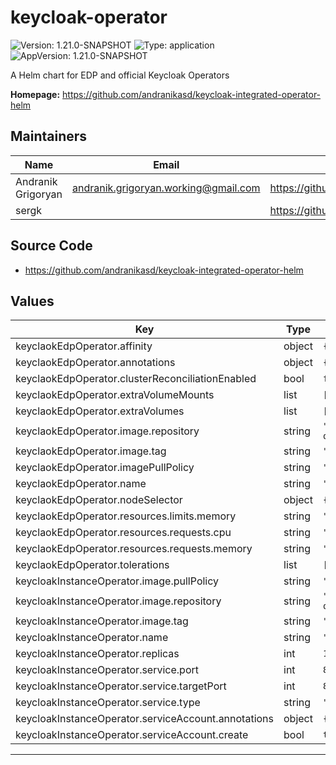 # keycloak-operator

![Version: 1.21.0-SNAPSHOT](https://img.shields.io/badge/Version-1.21.0--SNAPSHOT-informational?style=flat-square) ![Type: application](https://img.shields.io/badge/Type-application-informational?style=flat-square) ![AppVersion: 1.21.0-SNAPSHOT](https://img.shields.io/badge/AppVersion-1.21.0--SNAPSHOT-informational?style=flat-square)

A Helm chart for EDP and official Keycloak Operators

**Homepage:** <https://github.com/andranikasd/keycloak-integrated-operator-helm>

## Maintainers

| Name | Email | Url |
| ---- | ------ | --- |
| Andranik Grigoryan | andranik.grigoryan.working@gmail.com | <https://github.com/andranikasd> |
| sergk |  | <https://github.com/SergK> |

## Source Code

* <https://github.com/andranikasd/keycloak-integrated-operator-helm>

## Values

| Key | Type | Default | Description |
|-----|------|---------|-------------|
| keyclaokEdpOperator.affinity | object | `{}` |  |
| keyclaokEdpOperator.annotations | object | `{}` |  |
| keyclaokEdpOperator.clusterReconciliationEnabled | bool | `false` |  |
| keyclaokEdpOperator.extraVolumeMounts | list | `[]` |  |
| keyclaokEdpOperator.extraVolumes | list | `[]` |  |
| keyclaokEdpOperator.image.repository | string | `"docker.io/epamedp/keycloak-operator"` |  |
| keyclaokEdpOperator.image.tag | string | `"1.20.0"` |  |
| keyclaokEdpOperator.imagePullPolicy | string | `"IfNotPresent"` |  |
| keyclaokEdpOperator.name | string | `"keycloak-edp-operator"` |  |
| keyclaokEdpOperator.nodeSelector | object | `{}` |  |
| keyclaokEdpOperator.resources.limits.memory | string | `"192Mi"` |  |
| keyclaokEdpOperator.resources.requests.cpu | string | `"50m"` |  |
| keyclaokEdpOperator.resources.requests.memory | string | `"64Mi"` |  |
| keyclaokEdpOperator.tolerations | list | `[]` |  |
| keycloakInstanceOperator.image.pullPolicy | string | `"Always"` |  |
| keycloakInstanceOperator.image.repository | string | `"quay.io/keycloak/keycloak-operator"` |  |
| keycloakInstanceOperator.image.tag | string | `"24.0.2"` |  |
| keycloakInstanceOperator.name | string | `"keycloak-instance-operator"` |  |
| keycloakInstanceOperator.replicas | int | `1` |  |
| keycloakInstanceOperator.service.port | int | `80` |  |
| keycloakInstanceOperator.service.targetPort | int | `8080` |  |
| keycloakInstanceOperator.service.type | string | `"ClusterIP"` |  |
| keycloakInstanceOperator.serviceAccount.annotations | object | `{}` |  |
| keycloakInstanceOperator.serviceAccount.create | bool | `true` |  |

----------------------------------------------
